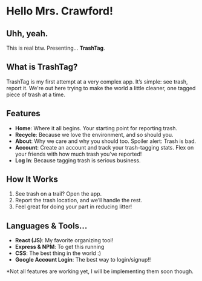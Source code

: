 # Hello Mrs. Crawford!

## Uhh, yeah.

This is real btw. Presenting... **TrashTag**.

## What is TrashTag?

TrashTag is my first attempt at a very complex app. It’s simple: see trash, report it. We're out here trying to make the world a little cleaner, one tagged piece of trash at a time. 

## Features

- **Home**: Where it all begins. Your starting point for reporting trash.
- **Recycle**: Because we love the environment, and so should you.
- **About**: Why we care and why you should too. Spoiler alert: Trash is bad.
- **Account**: Create an account and track your trash-tagging stats. Flex on your friends with how much trash you’ve reported!
- **Log In**: Because tagging trash is serious business.

## How It Works

1. See trash on a trail? Open the app.
2. Report the trash location, and we’ll handle the rest.
3. Feel great for doing your part in reducing litter!

## Languages & Tools...
- **React (JS)**: My favorite organizing tool!
- **Express & NPM**: To get this running
- **CSS**: The best thing in the world :)
- **Google Account Login**: The best way to login/signup!!

*Not all features are working yet, I will be implementing them soon though.
